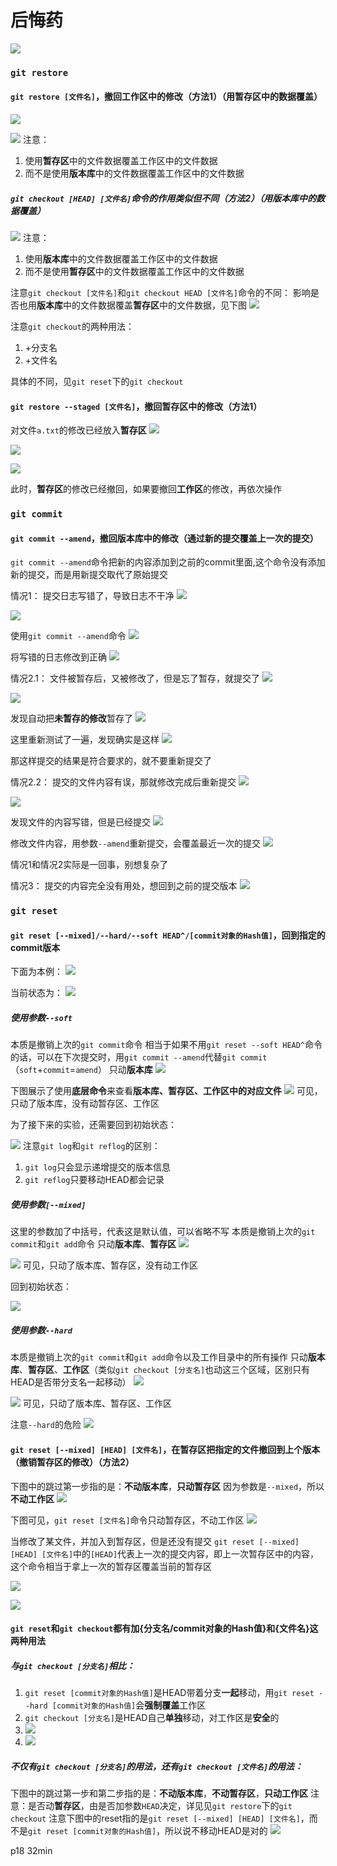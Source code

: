 # 后悔药

![](2022-12-05-22-41-13.png)

### ```git restore```

#### ```git restore [文件名]```，撤回工作区中的修改（方法1）（用暂存区中的数据覆盖）

![](2022-12-05-22-46-29.png)

![](2022-12-06-15-09-40.png)
注意：
1. 使用**暂存区**中的文件数据覆盖工作区中的文件数据
2. 而不是使用**版本库**中的文件数据覆盖工作区中的文件数据

##### ```git checkout [HEAD] [文件名]```命令的作用类似但不同（方法2）（用版本库中的数据覆盖）

![](2022-12-06-15-05-23.png)
注意：
1. 使用**版本库**中的文件数据覆盖工作区中的文件数据
2. 而不是使用**暂存区**中的文件数据覆盖工作区中的文件数据

注意```git checkout [文件名]```和```git checkout HEAD [文件名]```命令的不同：
影响是否也用**版本库**中的文件数据覆盖**暂存区**中的文件数据，见下图
![](2022-12-06-15-35-02.png)

注意```git checkout```的两种用法：
1. +分支名
2. +文件名
   
具体的不同，见```git reset```下的```git checkout```

#### ```git restore --staged [文件名]```，撤回暂存区中的修改（方法1）

对文件```a.txt```的修改已经放入**暂存区**
![](2022-12-05-22-52-20.png)

![](2022-12-05-22-55-53.png)

![](2022-12-05-22-57-04.png)

此时，**暂存区**的修改已经撤回，如果要撤回**工作区**的修改，再依次操作

### ```git commit```

#### ```git commit --amend```，撤回版本库中的修改（通过新的提交覆盖上一次的提交）

```git commit --amend```命令把新的内容添加到之前的commit里面,这个命令没有添加新的提交，而是用新提交取代了原始提交

情况1：
提交日志写错了，导致日志不干净
![](2022-12-05-23-13-32.png)

![](2022-12-05-23-18-21.png)

使用```git commit --amend```命令
![](2022-12-05-23-22-03.png)

将写错的日志修改到正确
![](2022-12-05-23-21-29.png)

情况2.1：
文件被暂存后，又被修改了，但是忘了暂存，就提交了
![](2022-12-05-23-30-16.png)

![](2022-12-05-23-32-52.png)

发现自动把**未暂存的修改**暂存了
![](2022-12-05-23-35-38.png)

这里重新测试了一遍，发现确实是这样
![](2022-12-05-23-45-27.png)

那这样提交的结果是符合要求的，就不要重新提交了

情况2.2：
提交的文件内容有误，那就修改完成后重新提交
![](2022-12-06-10-21-04.png)

![](2022-12-06-10-16-01.png)

发现文件的内容写错，但是已经提交
![](2022-12-06-10-16-59.png)

修改文件内容，用参数```--amend```重新提交，会覆盖最近一次的提交
![](2022-12-06-10-19-19.png)

情况1和情况2实际是一回事，别想复杂了

情况3：
提交的内容完全没有用处，想回到之前的提交版本
![](2022-12-06-10-22-40.png)

### ```git reset```

#### ```git reset [--mixed]/--hard/--soft HEAD^/[commit对象的Hash值]```，回到指定的commit版本

下面为本例：
![](2022-12-06-10-29-40.png)

当前状态为：
![](2022-12-06-10-35-27.png)

##### 使用参数```--soft```

本质是撤销上次的```git commit```命令
相当于如果不用```git reset --soft HEAD^```命令的话，可以在下次提交时，用```git commit --amend```代替```git commit```（```soft```+```commit```=```amend```）
只动**版本库**
![](2022-12-06-10-41-27.png)

下图展示了使用**底层命令**来查看**版本库、暂存区、工作区中的对应文件**
![](2022-12-06-10-54-34.png)
可见，只动了版本库，没有动暂存区、工作区

为了接下来的实验，还需要回到初始状态：

![](2022-12-06-11-03-58.png)
注意```git log```和```git reflog```的区别：
1. ```git log```只会显示递增提交的版本信息
2. ```git reflog```只要移动HEAD都会记录

##### 使用参数```[--mixed]```

这里的参数加了中括号，代表这是默认值，可以省略不写
本质是撤销上次的```git commit```和```git add```命令
只动**版本库**、**暂存区**
![](2022-12-06-10-59-48.png)

![](2022-12-06-11-13-36.png)
可见，只动了版本库、暂存区，没有动工作区

回到初始状态：

![](2022-12-06-11-20-23.png)

##### 使用参数```--hard```

本质是撤销上次的```git commit```和```git add```命令以及工作目录中的所有操作
只动**版本库**、**暂存区**、**工作区**（类似```git checkout [分支名]```也动这三个区域，区别只有HEAD是否带分支名一起移动）
![](2022-12-06-13-36-24.png)

![](2022-12-06-13-40-10.png)
可见，只动了版本库、暂存区、工作区

注意```--hard```的危险
![](2022-12-06-13-42-21.png)

#### ```git reset [--mixed] [HEAD] [文件名]```，在暂存区把指定的文件撤回到上个版本（撤销暂存区的修改）（方法2）

下图中的跳过第一步指的是：**不动版本库**，**只动暂存区**
因为参数是```--mixed```，所以**不动工作区**
![](2022-12-06-14-02-53.png)

下图可见，```git reset [文件名]```命令只动暂存区，不动工作区
![](2022-12-06-15-22-24.png)

当修改了某文件，并加入到暂存区，但是还没有提交
```git reset [--mixed] [HEAD] [文件名]```中的```[HEAD]```代表上一次的提交内容，即上一次暂存区中的内容，这个命令相当于拿上一次的暂存区覆盖当前的暂存区

![](2022-12-06-14-04-36.png)

![](2022-12-06-14-04-57.png)

#### ```git reset```和```git checkout```都有加{分支名/commit对象的Hash值}和{文件名}这两种用法

##### 与```git checkout [分支名]```相比：
1. ```git reset [commit对象的Hash值]```是HEAD带着分支**一起**移动，用```git reset --hard [commit对象的Hash值]```会**强制覆盖**工作区
2. ```git checkout [分支名]```是HEAD自己**单独**移动，对工作区是**安全**的
3. ![](2022-12-06-14-17-45.png)
4. ![](2022-12-06-14-19-26.png)

##### 不仅有```git checkout [分支名]```的用法，还有```git checkout [文件名]```的用法：
下图中的跳过第一步和第二步指的是：**不动版本库**，**不动暂存区**，**只动工作区**
注意：是否动**暂存区**，由是否加参数```HEAD```决定，详见见```git restore```下的```git checkout```
注意下图中的reset指的是```git reset [--mixed] [HEAD] [文件名]```，而不是```git reset [commit对象的Hash值]```，所以说不移动HEAD是对的
![](2022-12-06-14-26-16.png)


p18 32min
